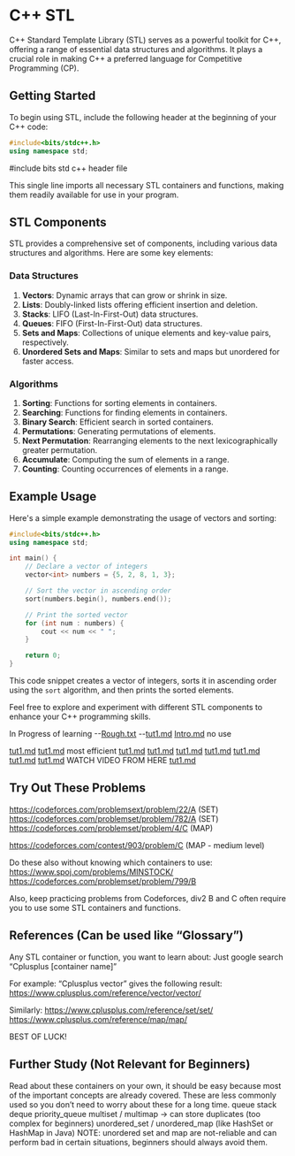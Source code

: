 # C++ STL

C++ Standard Template Library (STL) serves as a powerful toolkit for C++, offering a range of essential data structures and algorithms. It plays a crucial role in making C++ a preferred language for Competitive Programming (CP).

## Getting Started

To begin using STL, include the following header at the beginning of your C++ code:

```cpp
#include<bits/stdc++.h> 
using namespace std;
```

#include bits std c++ header file 

This single line imports all necessary STL containers and functions, making them readily available for use in your program.

## STL Components

STL provides a comprehensive set of components, including various data structures and algorithms. Here are some key elements:

### Data Structures

1. **Vectors**: Dynamic arrays that can grow or shrink in size.
2. **Lists**: Doubly-linked lists offering efficient insertion and deletion.
3. **Stacks**: LIFO (Last-In-First-Out) data structures.
4. **Queues**: FIFO (First-In-First-Out) data structures.
5. **Sets and Maps**: Collections of unique elements and key-value pairs, respectively.
6. **Unordered Sets and Maps**: Similar to sets and maps but unordered for faster access.

### Algorithms

1. **Sorting**: Functions for sorting elements in containers.
2. **Searching**: Functions for finding elements in containers.
3. **Binary Search**: Efficient search in sorted containers.
4. **Permutations**: Generating permutations of elements.
5. **Next Permutation**: Rearranging elements to the next lexicographically greater permutation.
6. **Accumulate**: Computing the sum of elements in a range.
7. **Counting**: Counting occurrences of elements in a range.

## Example Usage

Here's a simple example demonstrating the usage of vectors and sorting:

```cpp
#include<bits/stdc++.h>
using namespace std;

int main() {
    // Declare a vector of integers
    vector<int> numbers = {5, 2, 8, 1, 3};

    // Sort the vector in ascending order
    sort(numbers.begin(), numbers.end());

    // Print the sorted vector
    for (int num : numbers) {
        cout << num << " ";
    }

    return 0;
}
```

This code snippet creates a vector of integers, sorts it in ascending order using the `sort` algorithm, and then prints the sorted elements.

Feel free to explore and experiment with different STL components to enhance your C++ programming skills.

In Progress of learning
--[Rough.txt](Rough.txt)
--[tut1.md](tut1.md)
[Intro.md](Intro.md) no use

[tut1.md](vectors.cpp)
[tut1.md](sort.cpp) most efficient
[tut1.md](pair.cpp)
[tut1.md](sort_array_vectors_of_pairs.cpp)
[tut1.md](Iterators.cpp)
[tut1.md](Sets.cpp)
[tut1.md](Set_Iterators.cpp)
[tut1.md](Map.cpp)
[tut1.md](Iterating_Containers.cpp) WATCH VIDEO FROM HERE
[tut1.md](Custom_Comparators.cpp)


## Try Out These Problems

https://codeforces.com/problemsext/problem/22/A (SET)
https://codeforces.com/problemset/problem/782/A (SET)
https://codeforces.com/problemset/problem/4/C (MAP)


https://codeforces.com/contest/903/problem/C (MAP - medium level)


Do these also without knowing which containers to use:
https://www.spoj.com/problems/MINSTOCK/
https://codeforces.com/problemset/problem/799/B


Also, keep practicing problems from Codeforces, div2 B and C often require you to use some STL containers and functions.

## References (Can be used like “Glossary”)

Any STL container or function, you want to learn about: Just google search
“Cplusplus [container name]”

For example: “Cplusplus vector” gives the following result:
https://www.cplusplus.com/reference/vector/vector/

Similarly:
https://www.cplusplus.com/reference/set/set/
https://www.cplusplus.com/reference/map/map/

BEST OF LUCK!

## Further Study (Not Relevant for Beginners)
Read about these containers on your own, it should be easy because most of the important concepts are already covered. These are less commonly used so you don’t need to worry about these for a long time.
queue
stack
deque
priority_queue
multiset / multimap  ->  can store duplicates (too complex for beginners)
unordered_set / unordered_map (like HashSet or HashMap in Java)
NOTE: unordered set and map are not-reliable and can perform bad in certain situations, beginners should always avoid them.






